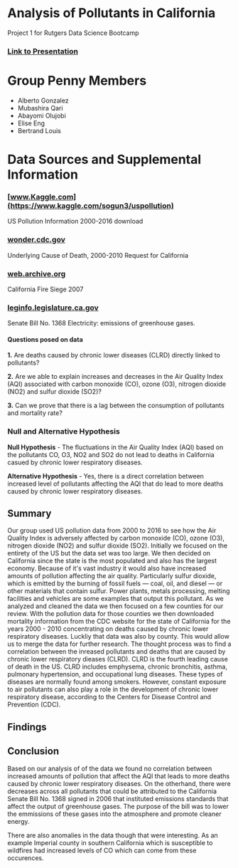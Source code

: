 # Analysis of Pollutants in California

Project 1 for Rutgers Data Science Bootcamp

### [Link to Presentation](https://docs.google.com/presentation/d/1iASbDnn62o1SOcaoT7vGkzs5uftBpUboqCBNdySm6Ts/edit#slide=id.p)

# Group Penny Members
* Alberto Gonzalez
* Mubashira Qari
* Abayomi Olujobi
* Elise Eng
* Bertrand Louis

# Data Sources and Supplemental Information

### [www.Kaggle.com](https://www.kaggle.com/sogun3/uspollution) 
US Pollution Information 2000-2016 download


### [wonder.cdc.gov](https://wonder.cdc.gov/controller/datarequest/D76) 
Underlying Cause of Death, 2000-2010 Request for California

### [web.archive.org](https://web.archive.org/web/20181119041829/http://www.fire.ca.gov/fire_protection/downloads/siege/2007/Overview_CompleteFinal.pdf)
California Fire Siege 2007 

### [leginfo.legislature.ca.gov](https://leginfo.legislature.ca.gov/faces/billNavClient.xhtml?bill_id=200520060SB1368)
Senate Bill No. 1368 Electricity: emissions of greenhouse gases.

#### Questions posed on data

**1.** Are deaths caused by chronic lower diseases (CLRD) directly linked to pollutants?

**2.** Are we able to explain increases and decreases in the Air Quality Index (AQI) associated with carbon monoxide (CO), ozone (O3), nitrogen dioxide (NO2) and sulfur dioxide (SO2)?

**3.** Can we prove that there is a lag between the consumption of pollutants and mortality rate?

### Null and Alternative Hypothesis

**Null Hypothesis** - The fluctuations in the Air Quality Index (AQI) based on the pollutants CO, O3, NO2 and SO2 do not lead to deaths in California casued by chronic lower respiratory diseases.

**Alternative Hypothesis** - Yes, there is a direct correlation between increased level of pollutants affecting the AQI that do lead to more deaths caused by chronic lower respiratory diseases.

## Summary

  Our group used US pollution data from 2000 to 2016 to see how the Air Quality Index is adversely affected by carbon monoxide (CO), ozone (O3), nitrogen dioxide (NO2) and sulfur dioxide (SO2). Initially we focused on the entirety of the US but the data set was too large. We then decided on California since the state is the most populated and also has the largest economy. Because of it's vast industry it would also have increased amounts of pollution affecting the air quality. Particularly sulfur dioxide, which is emitted by the burning of fossil fuels — coal, oil, and diesel — or other materials that contain sulfur. Power plants, metals processing, melting facilities and vehicles are some examples that output this pollutant. As we analyzed and cleaned the data we then focused on a few counties for our review. With the pollution data for those counties we then downloaded mortality information from the CDC website for the state of California for the years 2000 - 2010 concentrating on deaths caused by chronic lower respiratory diseases. Luckliy that data was also by county. This would allow us to merge the data for further research. The thought process was to find a correlation between the inreased pollutants and deaths that are caused by chronic lower respiratory dieases (CLRD). CLRD is the fourth leading cause of death in the US. CLRD includes emphysema, chronic bronchitis, asthma, pulmonary hypertension, and occupational lung diseases. These types of diseases are normally found among smokers. However, constant exposure to air pollutants can also play a role in the development of chronic lower respiratory disease, according to the Centers for Disease Control and Prevention (CDC).  
  
## Findings

## Conclusion
  
  Based on our analysis of of the data we found no correlation between increased amounts of pollution that affect the AQI that leads to more deaths caused by chronic lower respiratory diseases. On the otherhand, there were decreases across all pollutants that could be attributed to the California Senate Bill No. 1368 signed in 2006 that instituted emissions standards that affect the output of greenhouse gases. The purpose of the bill was to lower the emmissions of these gases into the atmosphere and promote cleaner energy.  
  
  There are also anomalies in the data though that were interesting. As an example Imperial county in southern California which is susceptible to wildfires had increased levels of CO which can come from these occurences.
